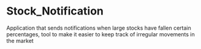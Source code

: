 # Stock_Notification
Application that sends notifications when large stocks have fallen certain percentages, tool to make it easier to keep track of irregular movements in the market
